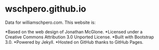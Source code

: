 wschpero.github.io
========

Data for williamschpero.com. This website is:

*Based on the web design of Jonathan McGlone.
*Licensed under a Creative Commons Attribution 3.0 Unported License.
*Built with Bootstrap 3.0.
*Powered by Jekyll.
*Hosted on GitHub thanks to GitHub Pages.